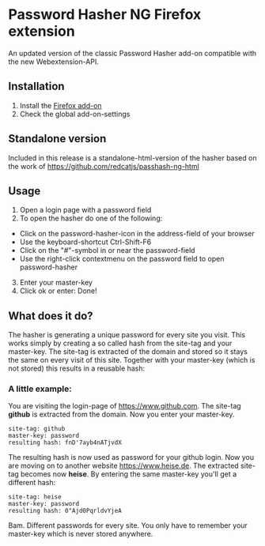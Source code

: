 # Password Hasher NG Firefox extension

An updated version of the classic Password Hasher add-on compatible with the new Webextension-API.

## Installation
1. Install the [Firefox add-on](https://addons.mozilla.org/en-US/firefox/addon/password-hasher-ng/)
2. Check the global add-on-settings

## Standalone version
Included in this release is a standalone-html-version of the hasher based on the work of https://github.com/redcatjs/passhash-ng-html

## Usage
1. Open a login page with a password field
2. To open the hasher do one of the following:
  * Click on the password-hasher-icon in the address-field of your browser
  * Use the keyboard-shortcut Ctrl-Shift-F6
  * Click on the "#"-symbol in or near the password-field
  * Use the right-click contextmenu on the password field to open password-hasher
3. Enter your master-key
4. Click ok or enter: Done!

## What does it do?
The hasher is generating a unique password for every site you visit. 
This works simply by creating a so called hash from the site-tag and your master-key. 
The site-tag is extracted of the domain and stored so it stays the same on every visit of this site. Together with your master-key (which is not stored) this results in a reusable hash:

### A little example:
You are visiting the login-page of https://www.github.com. The site-tag **github** is extracted from the domain. Now you enter your master-key.
```
site-tag: github
master-key: password
resulting hash: fnD'7ayb4nATjvdX
```
The resulting hash is now used as password for your github login.
Now you are moving on to another website https://www.heise.de. The extracted site-tag becomes now **heise**. By entering the same master-key you'll get a different hash:
```
site-tag: heise
master-key: password
resulting hash: 0"Ajd0PqrldvYjeA
```
Bam. Different passwords for every site. You only have to remember your master-key which is never stored anywhere.

